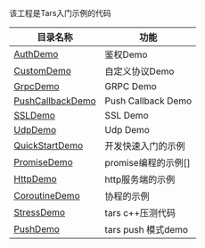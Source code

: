 该工程是Tars入门示例的代码


目录名称 |功能
-----------------|----------------
[AuthDemo](https://github.com/TarsCloud/TarsCpp/tree/master/examples/AuthDemo)   |  鉴权Demo
[CustomDemo](https://github.com/TarsCloud/TarsCpp/tree/master/examples/CustomDemo)   |  自定义协议Demo
[GrpcDemo](https://github.com/TarsCloud/TarsCpp/tree/master/examples/GrpcDemo)   |  GRPC Demo
[PushCallbackDemo](https://github.com/TarsCloud/TarsCpp/tree/master/examples/PushCallbackDemo)   |  Push Callback Demo
[SSLDemo](https://github.com/TarsCloud/TarsCpp/tree/master/examples/SSLDemo)   |  SSL Demo
[UdpDemo](https://github.com/TarsCloud/TarsCpp/tree/master/examples/UdpDemo)   |  Udp Demo
[QuickStartDemo](https://github.com/TarsCloud/TarsCpp/tree/master/examples/QuickStartDemo)   |   开发快速入门的示例
[PromiseDemo](https://github.com/TarsCloud/TarsCpp/tree/master/examples/PromiseDemo)      |   promise编程的示例[]
[HttpDemo](https://github.com/TarsCloud/TarsCpp/tree/master/examples/HttpDemo)         |   http服务端的示例
[CoroutineDemo](https://github.com/TarsCloud/TarsCpp/tree/master/examples/CoroutineDemo)   |   协程的示例
[StressDemo](https://github.com/TarsCloud/TarsCpp/tree/master/examples/StressDemo)       |   tars c++压测代码
[PushDemo](https://github.com/TarsCloud/TarsCpp/tree/master/examples/PushDemo)         |   tars push 模式demo